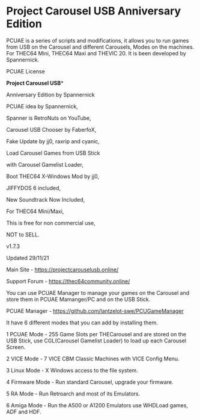 # Project Carousel USB Anniversary Edition
PCUAE is a series of scripts and modifications, it allows you to run games from USB on the Carousel and different Carousels, Modes on the machines.
For THEC64 Mini, THEC64 Maxi and THEVIC 20. It is been developed by Spannernick.

PCUAE License


**Project Carousel USB***


Anniversary Edition by Spannernick


PCUAE idea by Spannernick,


Spanner is RetroNuts on YouTube,


Carousel USB Chooser by FaberfoX,


Fake Update by jj0, raxrip and cyanic,      


Load Carousel Games from USB Stick 


with Carousel Gamelist Loader,


Boot THEC64 X-Windows Mod by jj0, 


JIFFYDOS 6 included,


New Soundtrack Now Included,


For THEC64 Mini/Maxi,


This is free for non commercial use,


NOT to SELL.


v1.7.3


Updated 29/11/21



Main Site - https://projectcarouselusb.online/


Support Forum - https://thec64community.online/


You can use PCUAE Manager to manage your games on the Carousel and store them in PCUAE Mamanger/PC and on the USB Stick.

PCUAE Manager - https://github.com/lantzelot-swe/PCUGameManager


It have 6 different modes that you can add by installing them.


1 PCUAE Mode - 255 Game Slots per THECarousel and are stored on the USB Stick, use CGL(Carousel Gamelist Loader) to load up each Carousel Screen.


2 VICE Mode - 7 VICE CBM Classic Machines with VICE Config Menu.


3 Linux Mode - X Windows access to the file system.


4 Firmware Mode - Run standard Carousel, upgrade your firmware.


5 RA Mode - Run Retroarch and most of its Emulators.


6 Amiga Mode - Run the A500 or A1200 Emulators use WHDLoad games, ADF and HDF.



